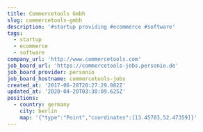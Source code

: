 ```yaml
---
title: Commercetools Gmbh
slug: commercetools-gmbh
description: '#startup providing #ecommerce #software'
tags:
  - startup
  - ecommerce
  - software
company_url: 'http://www.commercetools.com'
job_board_url: 'https://commercetools-jobs.personio.de'
job_board_provider: personio
job_board_hostname: commercetools-jobs
created_at: '2017-06-28T20:27:29.082Z'
updated_at: '2020-04-20T03:30:09.625Z'
positions:
  - country: germany
    city: berlin
    map: '{"type":"Point","coordinates":[13.45703,52.47359]}'
---
```


